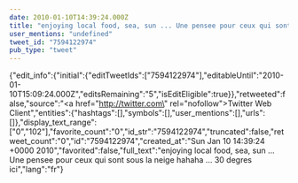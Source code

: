 ```yaml
---
date: 2010-01-10T14:39:24.000Z
title: "enjoying local food, sea, sun ... Une pensee pour ceux qui sont sous la neige hahaha ... 30 degres ici″"
user_mentions: "undefined"
tweet_id: "7594122974"
pub_type: "tweet"
---
```

{"edit_info":{"initial":{"editTweetIds":["7594122974"],"editableUntil":"2010-01-10T15:09:24.000Z","editsRemaining":"5","isEditEligible":true}},"retweeted":false,"source":"<a href=\"http://twitter.com\" rel=\"nofollow\">Twitter Web Client</a>","entities":{"hashtags":[],"symbols":[],"user_mentions":[],"urls":[]},"display_text_range":["0","102"],"favorite_count":"0","id_str":"7594122974","truncated":false,"retweet_count":"0","id":"7594122974","created_at":"Sun Jan 10 14:39:24 +0000 2010","favorited":false,"full_text":"enjoying local food, sea, sun ... Une pensee pour ceux qui sont sous la neige hahaha ... 30 degres ici","lang":"fr"}
